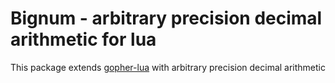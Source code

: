 # Bignum - arbitrary precision decimal arithmetic for lua

This package extends [gopher-lua](https://github.com/yuin/gopher-lua) with arbitrary precision decimal arithmetic

